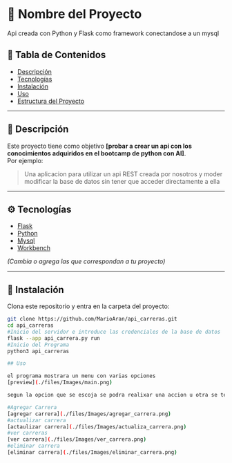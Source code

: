 # 🚀 Nombre del Proyecto

Api creada con Python y Flask como framework conectandose a un mysql

## 🧩 Tabla de Contenidos
- [Descripción](#-descripción)
- [Tecnologías](#-tecnologías)
- [Instalación](#-instalación)
- [Uso](#-uso)
- [Estructura del Proyecto](#-estructura-del-proyecto)


---

## 📝 Descripción

Este proyecto tiene como objetivo **[probar a crear un api con los conocimientos adquiridos en el bootcamp de python con AI]**.  
Por ejemplo:  
> Una aplicacion para utilizar un api REST creada por nosotros y moder modificar la base de datos sin tener que acceder directamente a ella 

---

## ⚙️ Tecnologías

- [Flask](https://flask.palletsprojects.com/en/stable/)  
- [Python](https://www.python.org/)  
- [Mysql](https://www.mysql.com/)  
- [Workbench](https://www.mysql.com/products/workbench/)  

*(Cambia o agrega las que correspondan a tu proyecto)*

---

## 🧰 Instalación

Clona este repositorio y entra en la carpeta del proyecto:

```bash
git clone https://github.com/MarioAran/api_carreras.git
cd api_carreras
#Inicio del servidor e introduce las credenciales de la base de datos 
flask --app api_carrera.py run
#Inicio del Programa 
python3 api_carreras

## Uso

el programa mostrara un menu con varias opciones 
[preview](./files/Images/main.png)

segun la opcion que se escoja se podra realixar una accion u otra se tendra que seleccionar una segun la fucion que querramos realizar e introducir los datos de las carreras que querramos modificar, agregar o eliminar 

#Agregar Carrera
[agregar carrera](./files/Images/agregar_carrera.png)
#actualizar carrera
[actaulizar carrera](./files/Images/actualiza_carrera.png)
#ver carreras
[ver carrera](./files/Images/ver_carrera.png)
#eliminar carrera
[eliminar carrera](./files/Images/eliminar_carrera.png)



